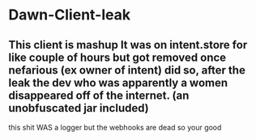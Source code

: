 # Dawn-Client-leak

This client is mashup
It was on intent.store for like couple of hours but got removed once nefarious (ex owner of intent) did so,
after the leak the dev who was apparently a women disappeared off of the internet.
(an unobfuscated jar included)
---------------------------------------------------------------------------------
this shit WAS a logger but the webhooks are dead so your good
